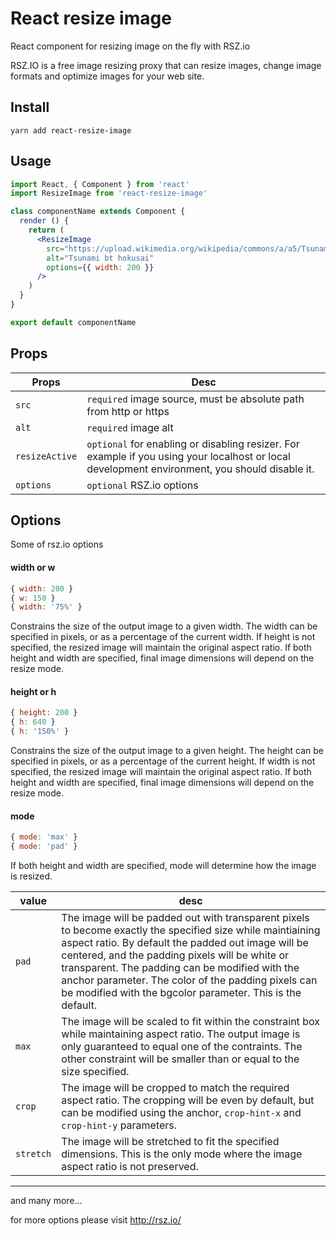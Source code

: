 # React resize image

React component for resizing image on the fly with RSZ.io

RSZ.IO is a free image resizing proxy that can resize images, change image formats and optimize images for your web site.

## Install
```
yarn add react-resize-image
```

## Usage
```jsx
import React, { Component } from 'react'
import ResizeImage from 'react-resize-image'

class componentName extends Component {
  render () {
    return (
      <ResizeImage
        src="https://upload.wikimedia.org/wikipedia/commons/a/a5/Tsunami_by_hokusai_19th_century.jpg?height=50%25"
        alt="Tsunami bt hokusai"
        options={{ width: 200 }}
      />
    )
  }
}

export default componentName
```

## Props
|Props|Desc|
|----|----|
| `src` | `required` image source, must be absolute path from http or https |
| `alt` | `required` image alt |
| `resizeActive` | `optional` for enabling or disabling resizer. For example if you using your localhost or local development environment, you should disable it.
| `options` | `optional` RSZ.io options |

## Options
Some of rsz.io options

#### width or w
```javascript
{ width: 200 }
{ w: 150 }
{ width: '75%' }
```
Constrains the size of the output image to a given width. The width can be specified in pixels, or as a percentage of the current width. If height is not specified, the resized image will maintain the original aspect ratio. If both height and width are specified, final image dimensions will depend on the resize mode.

#### height or h
```javascript
{ height: 200 }
{ h: 640 }
{ h: '150%' }
```
Constrains the size of the output image to a given height. The height can be specified in pixels, or as a percentage of the current height. If width is not specified, the resized image will maintain the original aspect ratio. If both height and width are specified, final image dimensions will depend on the resize mode. 

#### mode
```js
{ mode: 'max' }
{ mode: 'pad' }
```
If both height and width are specified, mode will determine how the image is resized.

|value|desc|
|---|---|
| `pad`	| The image will be padded out with transparent pixels to become exactly the specified size while maintiaining aspect ratio. By default the padded out image will be centered, and the padding pixels will be white or transparent. The padding can be modified with the anchor parameter. The color of the padding pixels can be modified with the bgcolor parameter. This is the default. |
| `max`	| The image will be scaled to fit within the constraint box while maintaining aspect ratio. The output image is only guaranteed to equal one of the contraints. The other constraint will be smaller than or equal to the size specified. |
| `crop`	| The image will be cropped to match the required aspect ratio. The cropping will be even by default, but can be modified using the anchor, `crop-hint-x` and `crop-hint-y` parameters. |
| `stretch`	| The image will be stretched to fit the specified dimensions. This is the only mode where the image aspect ratio is not preserved. |

---

and many more...

for more options please visit http://rsz.io/
